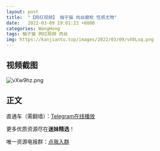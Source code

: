 ```yaml
---
layout: post
title:  "【网红视频】 柚子猫 肉丝磨枪 性感尤物"
date:   2022-03-09 19:01:22 +0800
categories: WangHong
tags: 柚子猫 网红视频 肉丝
img: https://kanjiantu.top/images/2022/03/09/vX0Lsq.png
---
```



## 视频截图

![vXw9hz.png](https://kanjiantu.top/images/2022/03/09/vX0lHJ.png)

## 正文

直通车（需翻墙）：[Telegram在线播放](https://t.me/mimeijingxuan/6)

更多优质资源尽在**迷妹精选**！

唯一资源电报群：[点我入群](https://t.me/mimeijingxuan)


